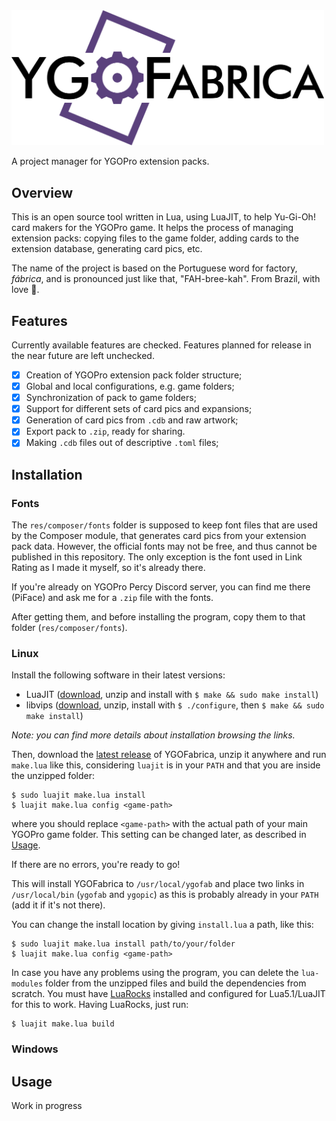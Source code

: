 <img src="docs/logo.png" width="500" alt="YGOFabrica logo">

A project manager for YGOPro extension packs.

## Overview

This is an open source tool written in Lua, using LuaJIT, to help Yu-Gi-Oh! card makers
for the YGOPro game. It helps the process of managing extension packs: copying files to
the game folder, adding cards to the extension database, generating card pics, etc.

The name of the project is based on the Portuguese word for factory, _fábrica_, and is
pronounced just like that, "FAH-bree-kah". From Brazil, with love :green_heart:.

## Features

Currently available features are checked. Features planned for release in the near
future are left unchecked.

- [x] Creation of YGOPro extension pack folder structure;
- [x] Global and local configurations, e.g. game folders;
- [x] Synchronization of pack to game folders;
- [x] Support for different sets of card pics and expansions;
- [x] Generation of card pics from `.cdb` and raw artwork;
- [x] Export pack to `.zip`, ready for sharing.
- [x] Making `.cdb` files out of descriptive `.toml` files;

## Installation

### Fonts

The `res/composer/fonts` folder is supposed to keep font files that are used by the
Composer module, that generates card pics from your extension pack data. However, the
official fonts may not be free, and thus cannot be published in this repository. The
only exception is the font used in Link Rating as I made it myself, so it's already
there.

If you're already on YGOPro Percy Discord server, you can find me there (PiFace) and
ask me for a `.zip` file with the fonts.

After getting them, and before installing the program, copy them to that folder
(`res/composer/fonts`).

### Linux

Install the following software in their latest versions:
- LuaJIT ([download](http://luajit.org/download.html), unzip and install with
`$ make && sudo make install`)
- libvips ([download](https://github.com/libvips/libvips/releases), unzip, install with
`$ ./configure`, then `$ make && sudo make install`)

_Note: you can find more details about installation browsing the links._

Then, download the [latest release](https://github.com/piface314/ygo-fabrica/releases) of
YGOFabrica, unzip it anywhere and run `make.lua` like this, considering `luajit` is in
your `PATH` and that you are inside the unzipped folder:
```
$ sudo luajit make.lua install
$ luajit make.lua config <game-path>
```
where you should replace `<game-path>` with the actual path of your main YGOPro game
folder. This setting can be changed later, as described in [Usage](#usage).

If there are no errors, you're ready to go!

This will install YGOFabrica to `/usr/local/ygofab` and place two links in
`/usr/local/bin` (`ygofab` and `ygopic`) as this is probably already in your `PATH`
(add it if it's not there).

You can change the install location by giving `install.lua` a path, like this:
```
$ sudo luajit make.lua install path/to/your/folder
$ luajit make.lua config <game-path>
```

In case you have any problems using the program, you can delete the `lua-modules` folder
from the unzipped files and build the dependencies from scratch. You must have
[LuaRocks](https://github.com/luarocks/luarocks/wiki/Download) installed and configured
for Lua5.1/LuaJIT for this to work. Having LuaRocks, just run:
```
$ luajit make.lua build
```

### Windows



## Usage
Work in progress
